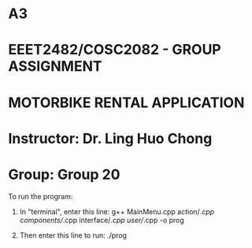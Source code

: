 # A3
# EEET2482/COSC2082 - GROUP ASSIGNMENT
# MOTORBIKE RENTAL APPLICATION
# Instructor: Dr. Ling Huo Chong
# Group: Group 20


To run the program:
1. In "terminal", enter this line:
g++ MainMenu.cpp action/*.cpp components/*.cpp interface/*.cpp user/*.cpp -o prog

2. Then enter this line to run:
./prog

